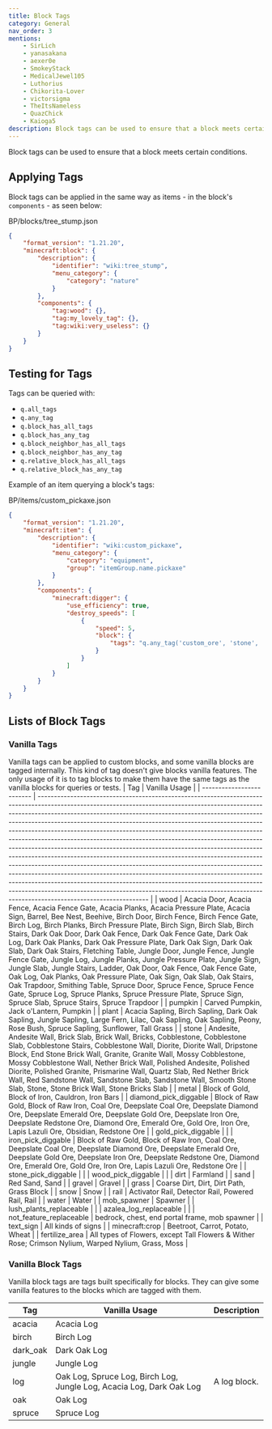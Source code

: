 ```yaml
---
title: Block Tags
category: General
nav_order: 3
mentions:
    - SirLich
    - yanasakana
    - aexer0e
    - SmokeyStack
    - MedicalJewel105
    - Luthorius
    - Chikorita-Lover
    - victorsigma
    - TheItsNameless
    - QuazChick
    - Kaioga5
description: Block tags can be used to ensure that a block meets certain conditions.
---
```


Block tags can be used to ensure that a block meets certain conditions.

## Applying Tags

Block tags can be applied in the same way as items - in the block's `components` - as seen below:

<CodeHeader>BP/blocks/tree_stump.json</CodeHeader>

```json
{
    "format_version": "1.21.20",
    "minecraft:block": {
        "description": {
            "identifier": "wiki:tree_stump",
            "menu_category": {
                "category": "nature"
            }
        },
        "components": {
            "tag:wood": {},
            "tag:my_lovely_tag": {},
            "tag:wiki:very_useless": {}
        }
    }
}
```

## Testing for Tags

Tags can be queried with:

-   `q.all_tags`
-   `q.any_tag`
-   `q.block_has_all_tags`
-   `q.block_has_any_tag`
-   `q.block_neighbor_has_all_tags`
-   `q.block_neighbor_has_any_tag`
-   `q.relative_block_has_all_tags`
-   `q.relative_block_has_any_tag`

Example of an item querying a block's tags:

<CodeHeader>BP/items/custom_pickaxe.json</CodeHeader>

```json
{
    "format_version": "1.21.20",
    "minecraft:item": {
        "description": {
            "identifier": "wiki:custom_pickaxe",
            "menu_category": {
                "category": "equipment",
                "group": "itemGroup.name.pickaxe"
            }
        },
        "components": {
            "minecraft:digger": {
                "use_efficiency": true,
                "destroy_speeds": [
                    {
                        "speed": 5,
                        "block": {
                            "tags": "q.any_tag('custom_ore', 'stone', 'metal')"
                        }
                    }
                ]
            }
        }
    }
}
```

## Lists of Block Tags

### Vanilla Tags

Vanilla tags can be applied to custom blocks, and some vanilla blocks are tagged internally. This kind of tag doesn't give blocks vanilla features. The only usage of it is to tag blocks to make them have the same tags as the vanilla blocks for queries or tests.
| Tag | Vanilla Usage |
| ------------------------- | ---------------------------------------------------------------------------------------------------------------------------------------------------------------------------------------------------------------------------------------------------------------------------------------------------------------------------------------------------------------------------------------------------------------------------------------------------------------------------------------------------------------------------------------------------------------------------------------------------------------------------------------------------------------------------------------------------------------------------------------------------------------------------------------------------------------------------------------------------------------------------------------------------------------------------------------------------------------------------------------------------------- |
| wood | Acacia Door, Acacia Fence, Acacia Fence Gate, Acacia Planks, Acacia Pressure Plate, Acacia Sign, Barrel, Bee Nest, Beehive, Birch Door, Birch Fence, Birch Fence Gate, Birch Log, Birch Planks, Birch Pressure Plate, Birch Sign, Birch Slab, Birch Stairs, Dark Oak Door, Dark Oak Fence, Dark Oak Fence Gate, Dark Oak Log, Dark Oak Planks, Dark Oak Pressure Plate, Dark Oak Sign, Dark Oak Slab, Dark Oak Stairs, Fletching Table, Jungle Door, Jungle Fence, Jungle Fence Gate, Jungle Log, Jungle Planks, Jungle Pressure Plate, Jungle Sign, Jungle Slab, Jungle Stairs, Ladder, Oak Door, Oak Fence, Oak Fence Gate, Oak Log, Oak Planks, Oak Pressure Plate, Oak Sign, Oak Slab, Oak Stairs, Oak Trapdoor, Smithing Table, Spruce Door, Spruce Fence, Spruce Fence Gate, Spruce Log, Spruce Planks, Spruce Pressure Plate, Spruce Sign, Spruce Slab, Spruce Stairs, Spruce Trapdoor |
| pumpkin | Carved Pumpkin, Jack o'Lantern, Pumpkin |
| plant | Acacia Sapling, Birch Sapling, Dark Oak Sapling, Jungle Sapling, Large Fern, Lilac, Oak Sapling, Oak Sapling, Peony, Rose Bush, Spruce Sapling, Sunflower, Tall Grass |
| stone | Andesite, Andesite Wall, Brick Slab, Brick Wall, Bricks, Cobblestone, Cobblestone Slab, Cobblestone Stairs, Cobblestone Wall, Diorite, Diorite Wall, Dripstone Block, End Stone Brick Wall, Granite, Granite Wall, Mossy Cobblestone, Mossy Cobblestone Wall, Nether Brick Wall, Polished Andesite, Polished Diorite, Polished Granite, Prismarine Wall, Quartz Slab, Red Nether Brick Wall, Red Sandstone Wall, Sandstone Slab, Sandstone Wall, Smooth Stone Slab, Stone, Stone Brick Wall, Stone Bricks Slab |
| metal | Block of Gold, Block of Iron, Cauldron, Iron Bars |
| diamond_pick_diggable | Block of Raw Gold, Block of Raw Iron, Coal Ore, Deepslate Coal Ore, Deepslate Diamond Ore, Deepslate Emerald Ore, Deepslate Gold Ore, Deepslate Iron Ore, Deepslate Redstone Ore, Diamond Ore, Emerald Ore, Gold Ore, Iron Ore, Lapis Lazuli Ore, Obsidian, Redstone Ore |
| gold_pick_diggable | |
| iron_pick_diggable | Block of Raw Gold, Block of Raw Iron, Coal Ore, Deepslate Coal Ore, Deepslate Diamond Ore, Deepslate Emerald Ore, Deepslate Gold Ore, Deepslate Iron Ore, Deepslate Redstone Ore, Diamond Ore, Emerald Ore, Gold Ore, Iron Ore, Lapis Lazuli Ore, Redstone Ore |
| stone_pick_diggable | |
| wood_pick_diggable | |
| dirt | Farmland |
| sand | Red Sand, Sand |
| gravel | Gravel |
| grass | Coarse Dirt, Dirt, Dirt Path, Grass Block |
| snow | Snow |
| rail | Activator Rail, Detector Rail, Powered Rail, Rail |
| water | Water |
| mob_spawner | Spawner |
| lush_plants_replaceable | |
| azalea_log_replaceable | |
| not_feature_replaceable | bedrock, chest, end portal frame, mob spawner |
| text_sign | All kinds of signs |
| minecraft:crop | Beetroot, Carrot, Potato, Wheat |
| fertilize_area | All types of Flowers, except Tall Flowers & Wither Rose; Crimson Nylium, Warped Nylium, Grass, Moss |

### Vanilla Block Tags

Vanilla block tags are tags built specifically for blocks. They can give some vanilla features to the blocks which are tagged with them.

| Tag      | Vanilla Usage                                                        | Description  |
| -------- | -------------------------------------------------------------------- | ------------ |
| acacia   | Acacia Log                                                           |              |
| birch    | Birch Log                                                            |              |
| dark_oak | Dark Oak Log                                                         |              |
| jungle   | Jungle Log                                                           |              |
| log      | Oak Log, Spruce Log, Birch Log, Jungle Log, Acacia Log, Dark Oak Log | A log block. |
| oak      | Oak Log                                                              |              |
| spruce   | Spruce Log                                                           |              |
